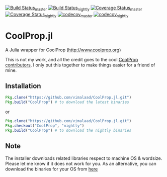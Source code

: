 [![Build Status](https://travis-ci.org/vimalaad/CoolProp.jl.svg?branch=master)](https://travis-ci.org/vimalaad/CoolProp.jl)<sub>master</sub>
[![Build Status](https://travis-ci.org/vimalaad/CoolProp.jl.svg?branch=nightly)](https://travis-ci.org/vimalaad/CoolProp.jl)<sub>nightly</sub>
[![Coverage Status](https://coveralls.io/repos/github/vimalaad/CoolProp.jl/badge.svg?branch=master)](https://coveralls.io/github/vimalaad/CoolProp.jl?branch=master)<sub>master</sub>
[![Coverage Status](https://coveralls.io/repos/github/vimalaad/CoolProp.jl/badge.svg?branch=nightly)](https://coveralls.io/github/vimalaad/CoolProp.jl?branch=nightly)<sub>nightly</sub>
[![codecov](https://codecov.io/gh/vimalaad/CoolProp.jl/branch/master/graph/badge.svg)](https://codecov.io/gh/vimalaad/CoolProp.jl)<sub>master</sub>
[![codecov](https://codecov.io/gh/vimalaad/CoolProp.jl/branch/nightly/graph/badge.svg)](https://codecov.io/gh/vimalaad/CoolProp.jl)<sub>nightly</sub>
# CoolProp.jl
A Julia wrapper for CoolProp (http://www.coolprop.org)

This is not my work, and all the credit goes to the cool [CoolProp contributors](https://github.com/CoolProp/CoolProp/graphs/contributors). I only put this together to make things easier for a friend of mine.  

## Installation
```julia
Pkg.clone("https://github.com/vimalaad/CoolProp.jl.git")
Pkg.build("CoolProp") # to download the latest binaries
```
or
```julia
Pkg.clone("https://github.com/vimalaad/CoolProp.jl.git")
Pkg.checkout("CoolProp", "nightly")
Pkg.build("CoolProp") # to download the nightly binaries
```
## Note
The installer downloads related libraries respect to machine OS & wordsize. Please let me know if it does not work for you. As an alternative, you can download the binaries for your OS from [here](https://sourceforge.net/projects/coolprop/files/CoolProp/6.1.0/shared_library/)
